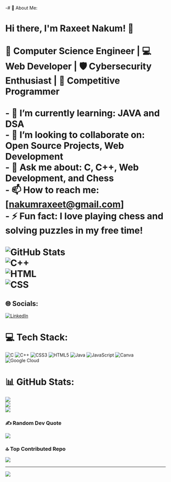 -# 💫 About Me:
# Hi there, I'm Raxeet Nakum! 👋<br><br>🚀 Computer Science Engineer | 💻 Web Developer | 🛡️ Cybersecurity Enthusiast | 🧩 Competitive Programmer<br><br>- 🌱 I’m currently learning: JAVA and DSA<br>- 👯 I’m looking to collaborate on: Open Source Projects, Web Development<br>- 💬 Ask me about: C, C++, Web Development, and Chess<br>- 📫 How to reach me: [nakumraxeet@gmail.com]<br>- ⚡ Fun fact: I love playing chess and solving puzzles in my free time!<br><br>![GitHub Stats](https://github-readme-stats.vercel.app/api?username=Raxnakum11&show_icons=true&theme=radical)<br>![C++](https://img.shields.io/badge/Code-C++-blue)<br>![HTML](https://img.shields.io/badge/Code-HTML-orange)<br>![CSS](https://img.shields.io/badge/Code-CSS-blue)<br>


## 🌐 Socials:
[![LinkedIn](https://img.shields.io/badge/LinkedIn-%230077B5.svg?logo=linkedin&logoColor=white)](https://linkedin.com/in/www.linkedin.com/in/raxeet-nakum-5292a72a0) 

# 💻 Tech Stack:
![C](https://img.shields.io/badge/c-%2300599C.svg?style=for-the-badge&logo=c&logoColor=white) ![C++](https://img.shields.io/badge/c++-%2300599C.svg?style=for-the-badge&logo=c%2B%2B&logoColor=white) ![CSS3](https://img.shields.io/badge/css3-%231572B6.svg?style=for-the-badge&logo=css3&logoColor=white) ![HTML5](https://img.shields.io/badge/html5-%23E34F26.svg?style=for-the-badge&logo=html5&logoColor=white) ![Java](https://img.shields.io/badge/java-%23ED8B00.svg?style=for-the-badge&logo=openjdk&logoColor=white) ![JavaScript](https://img.shields.io/badge/javascript-%23323330.svg?style=for-the-badge&logo=javascript&logoColor=%23F7DF1E) ![Canva](https://img.shields.io/badge/Canva-%2300C4CC.svg?style=for-the-badge&logo=Canva&logoColor=white) ![Google Cloud](https://img.shields.io/badge/GoogleCloud-%234285F4.svg?style=for-the-badge&logo=google-cloud&logoColor=white)
# 📊 GitHub Stats:
![](https://github-readme-stats.vercel.app/api?username=Raxnakum11&theme=dark&hide_border=false&include_all_commits=false&count_private=true)<br/>
![](https://github-readme-streak-stats.herokuapp.com/?user=Raxnakum11&theme=dark&hide_border=false)<br/>
![](https://github-readme-stats.vercel.app/api/top-langs/?username=Raxnakum11&theme=dark&hide_border=false&include_all_commits=false&count_private=true&layout=compact)

### ✍️ Random Dev Quote
![](https://quotes-github-readme.vercel.app/api?type=horizontal&theme=radical)

### 🔝 Top Contributed Repo
![](https://github-contributor-stats.vercel.app/api?username=Raxnakum11&limit=5&theme=dark&combine_all_yearly_contributions=true)

---
[![](https://visitcount.itsvg.in/api?id=Raxnakum11&icon=0&color=1)](https://visitcount.itsvg.in)

<!-- Proudly created with GPRM ( https://gprm.itsvg.in ) -->

